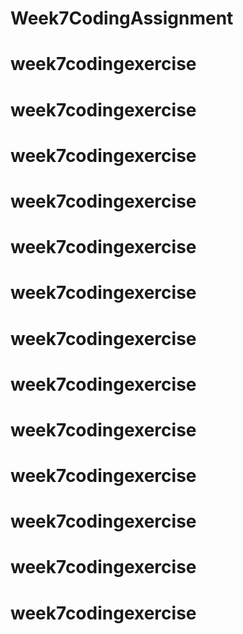 # Week7CodingAssignment
# week7codingexercise
# week7codingexercise
# week7codingexercise
# week7codingexercise
# week7codingexercise
# week7codingexercise
# week7codingexercise
# week7codingexercise
# week7codingexercise
# week7codingexercise
# week7codingexercise
# week7codingexercise
# week7codingexercise
